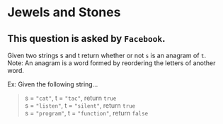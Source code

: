 # Jewels and Stones

## This question is asked by `Facebook`.  

Given two strings s and t return whether or not `s` is an anagram of `t`.  
Note: An anagram is a word formed by reordering the letters of another word. 


Ex: Given the following string...  

>s = `"cat"`, t = `"tac"`, return `true`  
s = `"listen"`, t = `"silent"`, return `true`  
s = `"program"`, t = `"function"`, return `false`  